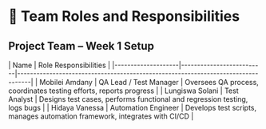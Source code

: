 # 👥 Team Roles and Responsibilities

## Project Team – Week 1 Setup


| Name               | Role                   Responsibilities                                                                 |
|--------------------|--------------------------|----------------------------------------------------------------------------------|
| Mobilei Amdany     | QA Lead / Test Manager   | Oversees QA process, coordinates testing efforts, reports progress              |
| Lungiswa Solani    | Test Analyst             | Designs test cases, performs functional and regression testing, logs bugs       |
| Hidaya Vanessa     | Automation Engineer      | Develops test scripts, manages automation framework, integrates with CI/CD      |